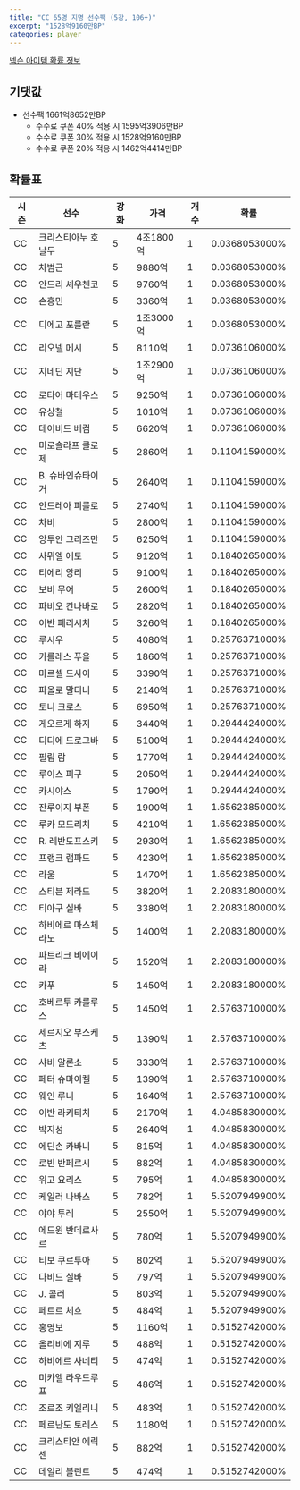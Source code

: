```yaml
---
title: "CC 65명 지명 선수팩 (5강, 106+)"
excerpt: "1528억9160만BP"
categories: player
---
```

[넥슨 아이템 확률 정보](http://iteminfo.nexon.com/probability/fo4?sn=7354)

## 기댓값
- 선수팩 1661억8652만BP
  - 수수료 쿠폰 40% 적용 시 1595억3906만BP
  - 수수료 쿠폰 30% 적용 시 1528억9160만BP
  - 수수료 쿠폰 20% 적용 시 1462억4414만BP


## 확률표

|시즌|선수|강화|가격|개수|확률|
|---|---|---|---|---|---|
|CC|크리스티아누 호날두|5|4조1800억|1|0.0368053000%|
|CC|차범근|5|9880억|1|0.0368053000%|
|CC|안드리 셰우첸코|5|9760억|1|0.0368053000%|
|CC|손흥민|5|3360억|1|0.0368053000%|
|CC|디에고 포를란|5|1조3000억|1|0.0368053000%|
|CC|리오넬 메시|5|8110억|1|0.0736106000%|
|CC|지네딘 지단|5|1조2900억|1|0.0736106000%|
|CC|로타어 마테우스|5|9250억|1|0.0736106000%|
|CC|유상철|5|1010억|1|0.0736106000%|
|CC|데이비드 베컴|5|6620억|1|0.0736106000%|
|CC|미로슬라프 클로제|5|2860억|1|0.1104159000%|
|CC|B. 슈바인슈타이거|5|2640억|1|0.1104159000%|
|CC|안드레아 피를로|5|2740억|1|0.1104159000%|
|CC|차비|5|2800억|1|0.1104159000%|
|CC|앙투안 그리즈만|5|6250억|1|0.1104159000%|
|CC|사뮈엘 에토|5|9120억|1|0.1840265000%|
|CC|티에리 앙리|5|9100억|1|0.1840265000%|
|CC|보비 무어|5|2600억|1|0.1840265000%|
|CC|파비오 칸나바로|5|2820억|1|0.1840265000%|
|CC|이반 페리시치|5|3260억|1|0.1840265000%|
|CC|루시우|5|4080억|1|0.2576371000%|
|CC|카를레스 푸욜|5|1860억|1|0.2576371000%|
|CC|마르셀 드사이|5|3390억|1|0.2576371000%|
|CC|파올로 말디니|5|2140억|1|0.2576371000%|
|CC|토니 크로스|5|6950억|1|0.2576371000%|
|CC|게오르게 하지|5|3440억|1|0.2944424000%|
|CC|디디에 드로그바|5|5100억|1|0.2944424000%|
|CC|필립 람|5|1770억|1|0.2944424000%|
|CC|루이스 피구|5|2050억|1|0.2944424000%|
|CC|카시야스|5|1790억|1|0.2944424000%|
|CC|잔루이지 부폰|5|1900억|1|1.6562385000%|
|CC|루카 모드리치|5|4210억|1|1.6562385000%|
|CC|R. 레반도프스키|5|2930억|1|1.6562385000%|
|CC|프랭크 램파드|5|4230억|1|1.6562385000%|
|CC|라울|5|1470억|1|1.6562385000%|
|CC|스티븐 제라드|5|3820억|1|2.2083180000%|
|CC|티아구 실바|5|3380억|1|2.2083180000%|
|CC|하비에르 마스체라노|5|1400억|1|2.2083180000%|
|CC|파트리크 비에이라|5|1520억|1|2.2083180000%|
|CC|카푸|5|1450억|1|2.2083180000%|
|CC|호베르투 카를루스|5|1450억|1|2.5763710000%|
|CC|세르지오 부스케츠|5|1390억|1|2.5763710000%|
|CC|샤비 알론소|5|3330억|1|2.5763710000%|
|CC|페터 슈마이켈|5|1390억|1|2.5763710000%|
|CC|웨인 루니|5|1640억|1|2.5763710000%|
|CC|이반 라키티치|5|2170억|1|4.0485830000%|
|CC|박지성|5|2640억|1|4.0485830000%|
|CC|에딘손 카바니|5|815억|1|4.0485830000%|
|CC|로빈 반페르시|5|882억|1|4.0485830000%|
|CC|위고 요리스|5|795억|1|4.0485830000%|
|CC|케일러 나바스|5|782억|1|5.5207949900%|
|CC|야야 투레|5|2550억|1|5.5207949900%|
|CC|에드윈 반데르사르|5|780억|1|5.5207949900%|
|CC|티보 쿠르투아|5|802억|1|5.5207949900%|
|CC|다비드 실바|5|797억|1|5.5207949900%|
|CC|J. 콜러|5|803억|1|5.5207949900%|
|CC|페트르 체흐|5|484억|1|5.5207949900%|
|CC|홍명보|5|1160억|1|0.5152742000%|
|CC|올리비에 지루|5|488억|1|0.5152742000%|
|CC|하비에르 사네티|5|474억|1|0.5152742000%|
|CC|미카엘 라우드루프|5|486억|1|0.5152742000%|
|CC|조르조 키엘리니|5|483억|1|0.5152742000%|
|CC|페르난도 토레스|5|1180억|1|0.5152742000%|
|CC|크리스티안 에릭센|5|882억|1|0.5152742000%|
|CC|데일리 블린트|5|474억|1|0.5152742000%|
